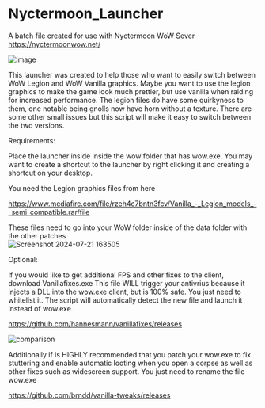 # Nyctermoon_Launcher
A batch file created for use with Nyctermoon WoW Sever https://nyctermoonwow.net/

![image](https://github.com/user-attachments/assets/f30ff337-5260-4330-a42b-00bdd30cb02e)


This launcher was created to help those who want to easily switch between WoW Legion and WoW Vanilla graphics.  Maybe you want to use the legion graphics to make the game look much prettier, but use vanilla when raiding for increased performance.  The legion files do have some quirkyness to them, one notable being gnolls now have horn without a texture.  There are some other small issues but this script will make it easy to switch between the two versions.  

Requirements:

Place the launcher inside inside the wow folder that has wow.exe.
You may want to create a shortcut to the launcher by right clicking it and creating a shortcut on your desktop.

You need the Legion graphics files from here 

https://www.mediafire.com/file/rzeh4c7bntn3fcv/Vanilla_-_Legion_models_-_semi_compatible.rar/file

These files need to go into your WoW folder inside of the data folder with the other patches    
![Screenshot 2024-07-21 163505](https://github.com/user-attachments/assets/7a83e05b-c387-4f6d-be99-1f8a2cb539c9)



Optional:

If you would like to get additional FPS and other fixes to the client, download Vanillafixes.exe 
This file WILL trigger your antivrius because it injects a DLL into the wow.exe client, but is 100% safe.  You just need to whitelist it.  The script will automatically detect the new file and launch it instead of wow.exe

https://github.com/hannesmann/vanillafixes/releases

![comparison](https://github.com/user-attachments/assets/705ce95b-2ddc-4b54-b979-64f38b9098ab)

Additionally if is HIGHLY recommended that you patch your wow.exe to fix stuttering and enable automatic looting when you open a corpse as well as other fixes such as widescreen support.  You just need to rename the file wow.exe

https://github.com/brndd/vanilla-tweaks/releases

